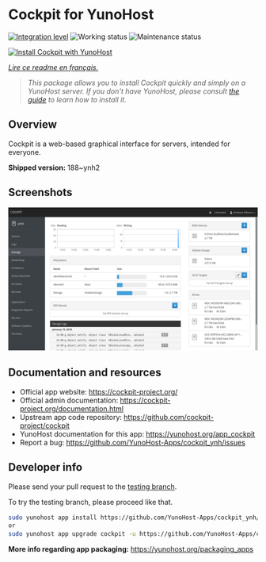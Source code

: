 <!--
N.B.: This README was automatically generated by https://github.com/YunoHost/apps/tree/master/tools/README-generator
It shall NOT be edited by hand.
-->

# Cockpit for YunoHost

[![Integration level](https://dash.yunohost.org/integration/cockpit.svg)](https://dash.yunohost.org/appci/app/cockpit) ![Working status](https://ci-apps.yunohost.org/ci/badges/cockpit.status.svg) ![Maintenance status](https://ci-apps.yunohost.org/ci/badges/cockpit.maintain.svg)

[![Install Cockpit with YunoHost](https://install-app.yunohost.org/install-with-yunohost.svg)](https://install-app.yunohost.org/?app=cockpit)

*[Lire ce readme en français.](./README_fr.md)*

> *This package allows you to install Cockpit quickly and simply on a YunoHost server.
If you don't have YunoHost, please consult [the guide](https://yunohost.org/#/install) to learn how to install it.*

## Overview

Cockpit is a web-based graphical interface for servers, intended for everyone.


**Shipped version:** 188~ynh2

## Screenshots

![Screenshot of Cockpit](./doc/screenshots/screenshot-storage.png)

## Documentation and resources

* Official app website: <https://cockpit-project.org/>
* Official admin documentation: <https://cockpit-project.org/documentation.html>
* Upstream app code repository: <https://github.com/cockpit-project/cockpit>
* YunoHost documentation for this app: <https://yunohost.org/app_cockpit>
* Report a bug: <https://github.com/YunoHost-Apps/cockpit_ynh/issues>

## Developer info

Please send your pull request to the [testing branch](https://github.com/YunoHost-Apps/cockpit_ynh/tree/testing).

To try the testing branch, please proceed like that.

``` bash
sudo yunohost app install https://github.com/YunoHost-Apps/cockpit_ynh/tree/testing --debug
or
sudo yunohost app upgrade cockpit -u https://github.com/YunoHost-Apps/cockpit_ynh/tree/testing --debug
```

**More info regarding app packaging:** <https://yunohost.org/packaging_apps>
